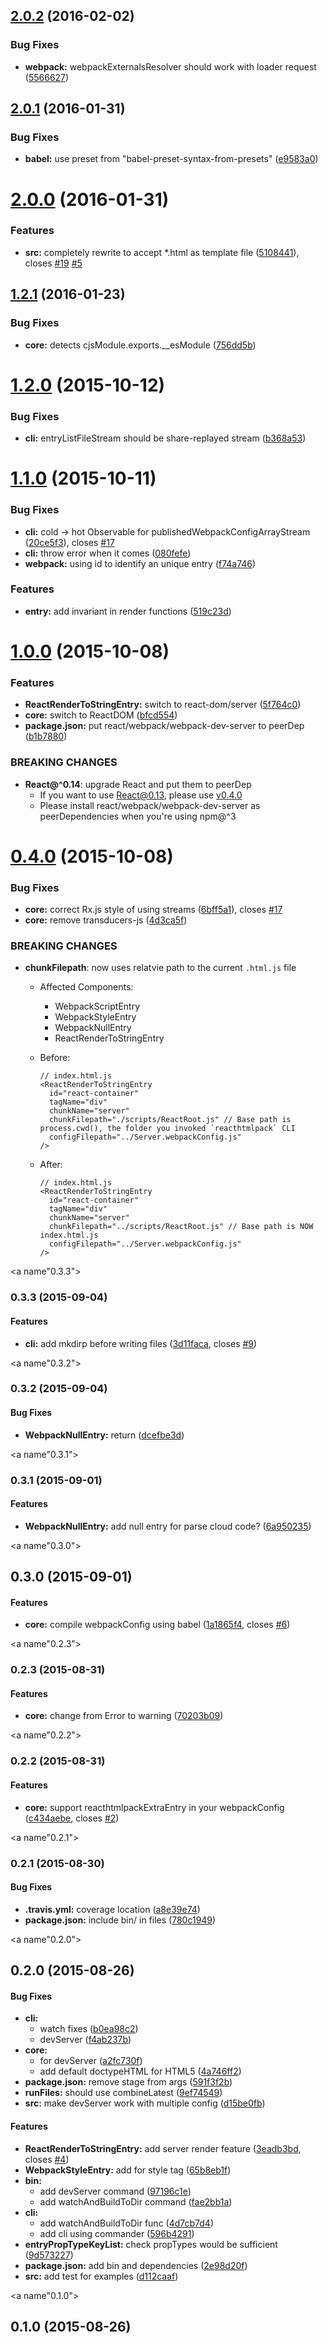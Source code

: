 <a name="2.0.2"></a>
## [2.0.2](https://github.com/tomchentw/reacthtmlpack/compare/v2.0.1...v2.0.2) (2016-02-02)


### Bug Fixes

* **webpack:** webpackExternalsResolver should work with loader request ([5566627](https://github.com/tomchentw/reacthtmlpack/commit/5566627))



<a name="2.0.1"></a>
## [2.0.1](https://github.com/tomchentw/reacthtmlpack/compare/v2.0.0...v2.0.1) (2016-01-31)


### Bug Fixes

* **babel:** use preset from "babel-preset-syntax-from-presets" ([e9583a0](https://github.com/tomchentw/reacthtmlpack/commit/e9583a0))



<a name="2.0.0"></a>
# [2.0.0](https://github.com/tomchentw/reacthtmlpack/compare/v1.2.1...v2.0.0) (2016-01-31)


### Features

* **src:** completely rewrite to accept *.html as template file ([5108441](https://github.com/tomchentw/reacthtmlpack/commit/5108441)), closes [#19](https://github.com/tomchentw/reacthtmlpack/issues/19) [#5](https://github.com/tomchentw/reacthtmlpack/issues/5)



<a name="1.2.1"></a>
## [1.2.1](https://github.com/tomchentw/reacthtmlpack/compare/v1.2.0...v1.2.1) (2016-01-23)


### Bug Fixes

* **core:** detects cjsModule.exports.__esModule ([756dd5b](https://github.com/tomchentw/reacthtmlpack/commit/756dd5b))



<a name="1.2.0"></a>
# [1.2.0](https://github.com/tomchentw/reacthtmlpack/compare/v1.1.0...v1.2.0) (2015-10-12)


### Bug Fixes

* **cli:** entryListFileStream should be share-replayed stream ([b368a53](https://github.com/tomchentw/reacthtmlpack/commit/b368a53))



<a name="1.1.0"></a>
# [1.1.0](https://github.com/tomchentw/reacthtmlpack/compare/v1.0.0...v1.1.0) (2015-10-11)


### Bug Fixes

* **cli:** cold -> hot Observable for publishedWebpackConfigArrayStream ([20ce5f3](https://github.com/tomchentw/reacthtmlpack/commit/20ce5f3)), closes [#17](https://github.com/tomchentw/reacthtmlpack/issues/17)
* **cli:** throw error when it comes ([080fefe](https://github.com/tomchentw/reacthtmlpack/commit/080fefe))
* **webpack:** using id to identify an unique entry ([f74a746](https://github.com/tomchentw/reacthtmlpack/commit/f74a746))

### Features

* **entry:** add invariant in render functions ([519c23d](https://github.com/tomchentw/reacthtmlpack/commit/519c23d))



<a name="1.0.0"></a>
# [1.0.0](https://github.com/tomchentw/reacthtmlpack/compare/v0.4.0...v1.0.0) (2015-10-08)


### Features

* **ReactRenderToStringEntry:** switch to react-dom/server ([5f764c0](https://github.com/tomchentw/reacthtmlpack/commit/5f764c0))
* **core:** switch to ReactDOM ([bfcd554](https://github.com/tomchentw/reacthtmlpack/commit/bfcd554))
* **package.json:** put react/webpack/webpack-dev-server to peerDep ([b1b7880](https://github.com/tomchentw/reacthtmlpack/commit/b1b7880))


### BREAKING CHANGES

* __React@^0.14__: upgrade React and put them to peerDep
	* If you want to use React@0.13, please use [v0.4.0](https://github.com/tomchentw/reacthtmlpack/releases/tag/v0.4.0)
	* Please install react/webpack/webpack-dev-server as peerDependencies when you're using npm@^3



<a name="0.4.0"></a>
# [0.4.0](https://github.com/tomchentw/reacthtmlpack/compare/v0.3.3...v0.4.0) (2015-10-08)


### Bug Fixes

* **core:** correct Rx.js style of using streams ([6bff5a1](https://github.com/tomchentw/reacthtmlpack/commit/6bff5a1)), closes [#17](https://github.com/tomchentw/reacthtmlpack/issues/17)
* **core:** remove transducers-js ([4d3ca5f](https://github.com/tomchentw/reacthtmlpack/commit/4d3ca5f))


### BREAKING CHANGES

* __chunkFilepath__: now uses relatvie path to the current `.html.js` file

  - Affected Components:
    * WebpackScriptEntry
    * WebpackStyleEntry
    * WebpackNullEntry
    * ReactRenderToStringEntry

  - Before:
    ```
    // index.html.js
    <ReactRenderToStringEntry
      id="react-container"
      tagName="div"
      chunkName="server"
      chunkFilepath="./scripts/ReactRoot.js" // Base path is process.cwd(), the folder you invoked `reacthtmlpack` CLI
      configFilepath="../Server.webpackConfig.js"
    />
    ```

  - After:
    ```
    // index.html.js
    <ReactRenderToStringEntry
      id="react-container"
      tagName="div"
      chunkName="server"
      chunkFilepath="../scripts/ReactRoot.js" // Base path is NOW index.html.js
      configFilepath="../Server.webpackConfig.js"
    />
    ```



<a name"0.3.3"></a>
### 0.3.3 (2015-09-04)


#### Features

* **cli:** add mkdirp before writing files ([3d11faca](https://github.com/tomchentw/reacthtmlpack/commit/3d11faca), closes [#9](https://github.com/tomchentw/reacthtmlpack/issues/9))


<a name"0.3.2"></a>
### 0.3.2 (2015-09-04)


#### Bug Fixes

* **WebpackNullEntry:** return <noscript> ([dcefbe3d](https://github.com/tomchentw/reacthtmlpack/commit/dcefbe3d))


<a name"0.3.1"></a>
### 0.3.1 (2015-09-01)


#### Features

* **WebpackNullEntry:** add null entry for parse cloud code? ([6a950235](https://github.com/tomchentw/reacthtmlpack/commit/6a950235))


<a name"0.3.0"></a>
## 0.3.0 (2015-09-01)


#### Features

* **core:** compile webpackConfig using babel ([1a1865f4](https://github.com/tomchentw/reacthtmlpack/commit/1a1865f4), closes [#6](https://github.com/tomchentw/reacthtmlpack/issues/6))


<a name"0.2.3"></a>
### 0.2.3 (2015-08-31)


#### Features

* **core:** change from Error to warning ([70203b09](https://github.com/tomchentw/reacthtmlpack/commit/70203b09))


<a name"0.2.2"></a>
### 0.2.2 (2015-08-31)


#### Features

* **core:** support reacthtmlpackExtraEntry in your webpackConfig ([c434aebe](https://github.com/tomchentw/reacthtmlpack/commit/c434aebe), closes [#2](https://github.com/tomchentw/reacthtmlpack/issues/2))


<a name"0.2.1"></a>
### 0.2.1 (2015-08-30)


#### Bug Fixes

* **.travis.yml:** coverage location ([a8e39e74](https://github.com/tomchentw/reacthtmlpack/commit/a8e39e74))
* **package.json:** include bin/ in files ([780c1949](https://github.com/tomchentw/reacthtmlpack/commit/780c1949))


<a name"0.2.0"></a>
## 0.2.0 (2015-08-26)


#### Bug Fixes

* **cli:**
  * watch fixes ([b0ea98c2](https://github.com/tomchentw/reacthtmlpack/commit/b0ea98c2))
  * devServer ([f4ab237b](https://github.com/tomchentw/reacthtmlpack/commit/f4ab237b))
* **core:**
  * for devServer ([a2fc730f](https://github.com/tomchentw/reacthtmlpack/commit/a2fc730f))
  * add default doctypeHTML for HTML5 ([4a746ff2](https://github.com/tomchentw/reacthtmlpack/commit/4a746ff2))
* **package.json:** remove stage from args ([591f3f2b](https://github.com/tomchentw/reacthtmlpack/commit/591f3f2b))
* **runFiles:** should use combineLatest ([9ef74549](https://github.com/tomchentw/reacthtmlpack/commit/9ef74549))
* **src:** make devServer work with multiple config ([d15be0fb](https://github.com/tomchentw/reacthtmlpack/commit/d15be0fb))


#### Features

* **ReactRenderToStringEntry:** add server render feature ([3eadb3bd](https://github.com/tomchentw/reacthtmlpack/commit/3eadb3bd), closes [#4](https://github.com/tomchentw/reacthtmlpack/issues/4))
* **WebpackStyleEntry:** add for style tag ([65b8eb1f](https://github.com/tomchentw/reacthtmlpack/commit/65b8eb1f))
* **bin:**
  * add devServer command ([97196c1e](https://github.com/tomchentw/reacthtmlpack/commit/97196c1e))
  * add watchAndBuildToDir command ([fae2bb1a](https://github.com/tomchentw/reacthtmlpack/commit/fae2bb1a))
* **cli:**
  * add watchAndBuildToDir func ([4d7cb7d4](https://github.com/tomchentw/reacthtmlpack/commit/4d7cb7d4))
  * add cli using commander ([596b4291](https://github.com/tomchentw/reacthtmlpack/commit/596b4291))
* **entryPropTypeKeyList:** check propTypes would be sufficient ([9d573227](https://github.com/tomchentw/reacthtmlpack/commit/9d573227))
* **package.json:** add bin and dependencies ([2e98d20f](https://github.com/tomchentw/reacthtmlpack/commit/2e98d20f))
* **src:** add test for examples ([d112caaf](https://github.com/tomchentw/reacthtmlpack/commit/d112caaf))


<a name"0.1.0"></a>
## 0.1.0 (2015-08-26)


